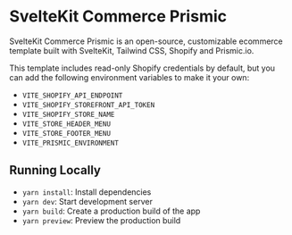 # SvelteKit Commerce Prismic

SvelteKit Commerce Prismic is an open-source, customizable ecommerce template built with SvelteKit, Tailwind CSS, Shopify and Prismic.io.

This template includes read-only Shopify credentials by default, but you can add the following environment variables to make it your own:

- `VITE_SHOPIFY_API_ENDPOINT`
- `VITE_SHOPIFY_STOREFRONT_API_TOKEN`
- `VITE_SHOPIFY_STORE_NAME`
- `VITE_STORE_HEADER_MENU`
- `VITE_STORE_FOOTER_MENU`
- `VITE_PRISMIC_ENVIRONMENT`

## Running Locally

- `yarn install`: Install dependencies
- `yarn dev`: Start development server
- `yarn build`: Create a production build of the app
- `yarn preview`: Preview the production build
